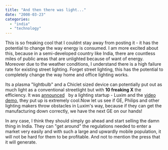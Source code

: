 ```yaml
---
title: "And then there was light..."
date: "2008-03-23"
categories: 
  - "india"
  - "technology"
---
```


This is so freaking cool that I couldnt stay away from posting it - it has the potential to change the way energy is consumed. I am more excited about this, because in a semi-developed country like India, there are countless miles of public areas that are unlighted because of want of energy. Moreover due to the weather conditions, I understand there is a high failure rate for existing street lighting. Forget street lighting, this has the potential to completely change the way home and office lighting works.

Its a plasma "lightbulb" and a Chiclet sized device can potentially put out as much light as a conventional streetlight but with **10 freaking X** the efficiency. It was [announced](http://hardware.slashdot.org/hardware/08/03/22/2049257.shtml)   by a lighting startup - Luxim and the [video demo](http://news.zdnet.com/2422-13568_22-192842.html), they put up is extremely cool.Now let us see if GE, Philips and other lighting makers throw obstacles in Luxim's way, because if they can get the manufacturing down correctly, we have the next GE on our hands!

In any case, I think they should simply go ahead and start selling the damn thing in India. They can "get around" the regulations needed to enter a market very easily and with such a large and upwardly mobile population, it will not be hard for them to be profitable. And not to mention the press that it will generate.
